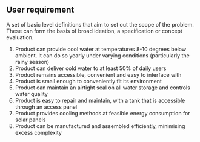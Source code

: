 ## User requirement 

A set of basic level definitions that aim to set out the scope of the problem. These can form the basis of broad ideation, a specification or concept evaluation.

1. Product can provide cool water at temperatures 8-10 degrees below ambient. It can do so yearly under varying conditions (particularly the rainy season)
2. Product can deliver cold water to at least 50% of daily users
3. Product remains accessible, convenient and easy to interface with
4. Product is small enough to conveniently fit its environment
5. Product can maintain an airtight seal on all water storage and controls water quality
6. Product is easy to repair and maintain, with a tank that is accessible through an access panel
7. Product provides cooling methods at feasible energy consumption for solar panels
8. Product can be manufactured and assembled efficiently, minimising excess complexity
